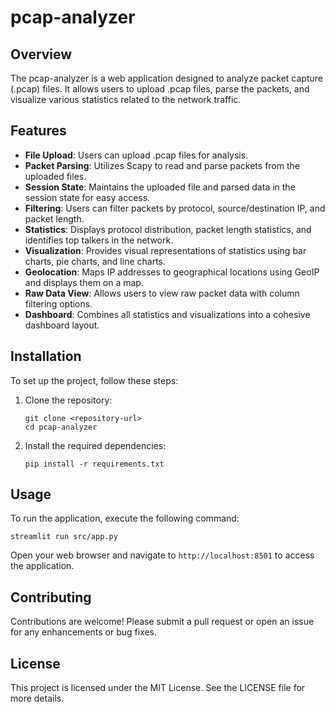 # pcap-analyzer

## Overview
The pcap-analyzer is a web application designed to analyze packet capture (.pcap) files. It allows users to upload .pcap files, parse the packets, and visualize various statistics related to the network traffic.

## Features
- **File Upload**: Users can upload .pcap files for analysis.
- **Packet Parsing**: Utilizes Scapy to read and parse packets from the uploaded files.
- **Session State**: Maintains the uploaded file and parsed data in the session state for easy access.
- **Filtering**: Users can filter packets by protocol, source/destination IP, and packet length.
- **Statistics**: Displays protocol distribution, packet length statistics, and identifies top talkers in the network.
- **Visualization**: Provides visual representations of statistics using bar charts, pie charts, and line charts.
- **Geolocation**: Maps IP addresses to geographical locations using GeoIP and displays them on a map.
- **Raw Data View**: Allows users to view raw packet data with column filtering options.
- **Dashboard**: Combines all statistics and visualizations into a cohesive dashboard layout.

## Installation
To set up the project, follow these steps:

1. Clone the repository:
   ```
   git clone <repository-url>
   cd pcap-analyzer
   ```

2. Install the required dependencies:
   ```
   pip install -r requirements.txt
   ```

## Usage
To run the application, execute the following command:
```
streamlit run src/app.py
```

Open your web browser and navigate to `http://localhost:8501` to access the application.

## Contributing
Contributions are welcome! Please submit a pull request or open an issue for any enhancements or bug fixes.

## License
This project is licensed under the MIT License. See the LICENSE file for more details.